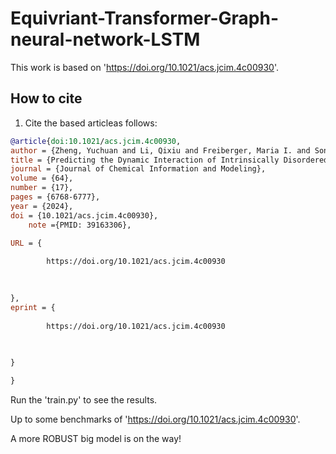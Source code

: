 ﻿# Equivriant-Transformer-Graph-neural-network-LSTM
 
 This work is based on 'https://doi.org/10.1021/acs.jcim.4c00930'. 
 
## How to cite

1. Cite the based articleas follows:

```bibtex
@article{doi:10.1021/acs.jcim.4c00930,
author = {Zheng, Yuchuan and Li, Qixiu and Freiberger, Maria I. and Song, Haoyu and Hu, Guorong and Zhang, Moxin and Gu, Ruoxu and Li, Jingyuan},
title = {Predicting the Dynamic Interaction of Intrinsically Disordered Proteins},
journal = {Journal of Chemical Information and Modeling},
volume = {64},
number = {17},
pages = {6768-6777},
year = {2024},
doi = {10.1021/acs.jcim.4c00930},
    note ={PMID: 39163306},

URL = { 
    
        https://doi.org/10.1021/acs.jcim.4c00930
    
    

},
eprint = { 
    
        https://doi.org/10.1021/acs.jcim.4c00930
    
    

}

}
```
 Run the 'train.py' to see the results.
 
 Up to some benchmarks of 'https://doi.org/10.1021/acs.jcim.4c00930'.
 
 A more ROBUST big model is on the way!
